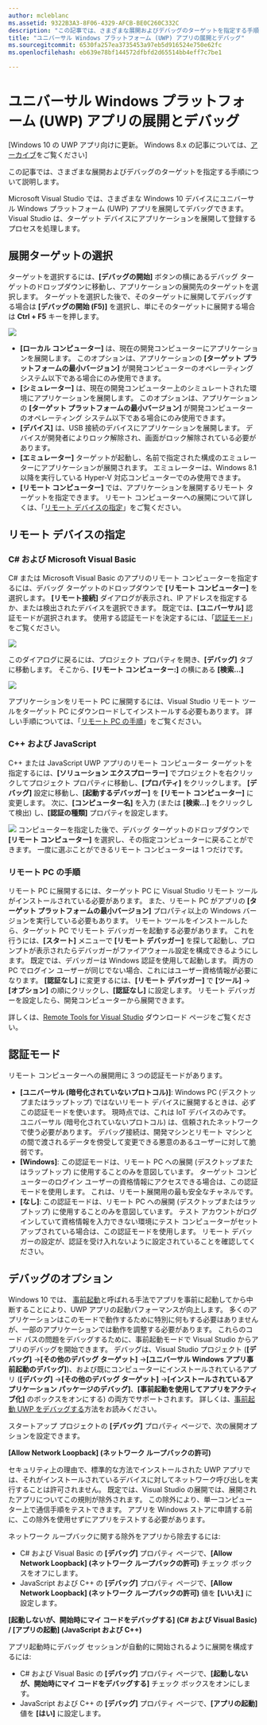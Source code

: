 ```yaml
---
author: mcleblanc
ms.assetid: 9322B3A3-8F06-4329-AFCB-BE0C260C332C
description: "この記事では、さまざまな展開およびデバッグのターゲットを指定する手順について説明します。"
title: "ユニバーサル Windows プラットフォーム (UWP) アプリの展開とデバッグ"
ms.sourcegitcommit: 6530fa257ea3735453a97eb5d916524e750e62fc
ms.openlocfilehash: eb639e78bf144572dfbfd2d65514bb4eff7c7be1

---
```


# ユニバーサル Windows プラットフォーム (UWP) アプリの展開とデバッグ

\[Windows 10 の UWP アプリ向けに更新。 Windows 8.x の記事については、[アーカイブ](http://go.microsoft.com/fwlink/p/?linkid=619132)をご覧ください\]

この記事では、さまざまな展開およびデバッグのターゲットを指定する手順について説明します。

Microsoft Visual Studio では、さまざまな Windows 10 デバイスにユニバーサル Windows プラットフォーム (UWP) アプリを展開してデバッグできます。 Visual Studio は、ターゲット デバイスにアプリケーションを展開して登録するプロセスを処理します。

## 展開ターゲットの選択

ターゲットを選択するには、**[デバッグの開始]** ボタンの横にあるデバッグ ターゲットのドロップダウンに移動し、アプリケーションの展開先のターゲットを選択します。 ターゲットを選択した後で、そのターゲットに展開してデバッグする場合は **[デバッグの開始 (F5)]** を選択し、単にそのターゲットに展開する場合は **Ctrl + F5** キーを押します。

![](images/debug-device-target-list.png)

-   **[ローカル コンピューター]** は、現在の開発コンピューターにアプリケーションを展開します。 このオプションは、アプリケーションの **[ターゲット プラットフォームの最小バージョン]** が開発コンピューターのオペレーティング システム以下である場合にのみ使用できます。
-   **[シミュレーター]** は、現在の開発コンピューター上のシミュレートされた環境にアプリケーションを展開します。 このオプションは、アプリケーションの **[ターゲット プラットフォームの最小バージョン]** が開発コンピューターのオペレーティング システム以下である場合にのみ使用できます。
-   **[デバイス]** は、USB 接続のデバイスにアプリケーションを展開します。 デバイスが開発者によりロック解除され、画面がロック解除されている必要があります。
-   **[エミュレーター]** ターゲットが起動し、名前で指定された構成のエミュレーターにアプリケーションが展開されます。 エミュレーターは、Windows 8.1 以降を実行している Hyper-V 対応コンピューターでのみ使用できます。
-   **[リモート コンピューター]** では、アプリケーションを展開するリモート ターゲットを指定できます。 リモート コンピューターへの展開について詳しくは、「[リモート デバイスの指定](#specifying-a-remote-device)」をご覧ください。

## リモート デバイスの指定

### C# および Microsoft Visual Basic

C# または Microsoft Visual Basic のアプリのリモート コンピューターを指定するには、デバッグ ターゲットのドロップダウンで **[リモート コンピューター]** を選択します。 **[リモート接続]** ダイアログが表示され、IP アドレスを指定するか、または検出されたデバイスを選択できます。 既定では、**[ユニバーサル]** 認証モードが選択されます。 使用する認証モードを決定するには、「[認証モード](#authentication-modes)」をご覧ください。

![](images/debug-remote-connections.png)

このダイアログに戻るには、プロジェクト プロパティを開き、**[デバッグ]** タブに移動します。 そこから、**[リモート コンピューター:]** の横にある **[検索…]**

![](images/debug-remote-machine-config.png)

アプリケーションをリモート PC に展開するには、Visual Studio リモート ツールをターゲット PC にダウンロードしてインストールする必要もあります。 詳しい手順については、「[リモート PC の手順](#remote-pc-instructions)」をご覧ください。

### C++ および JavaScript

C++ または JavaScript UWP アプリのリモート コンピューター ターゲットを指定するには、**[ソリューション エクスプローラー]** でプロジェクトを右クリックしてプロジェクト プロパティに移動し、**[プロパティ]** をクリックします。 **[デバッグ]** 設定に移動し、**[起動するデバッガー]** を **[リモート コンピューター]** に変更します。 次に、**[コンピューター名]** を入力 (または **[検索…]** をクリックして検出) し、**[認証の種類]** プロパティを設定します。

![](images/debug-property-pages.png)
コンピューターを指定した後で、デバッグ ターゲットのドロップダウンで **[リモート コンピューター]** を選択し、その指定コンピューターに戻ることができます。 一度に選ぶことができるリモート コンピューターは 1 つだけです。

### リモート PC の手順

リモート PC に展開するには、ターゲット PC に Visual Studio リモート ツールがインストールされている必要があります。 また、リモート PC がアプリの **[ターゲット プラットフォームの最小バージョン]** プロパティ以上の Windows バージョンを実行している必要もあります。 リモート ツールをインストールしたら、ターゲット PC でリモート デバッガーを起動する必要があります。 これを行うには、**[スタート]** メニューで **[リモート デバッガー]** を探して起動し、プロンプトが表示されたらデバッガーがファイアウォール設定を構成できるようにします。 既定では、デバッガーは Windows 認証を使用して起動します。 両方の PC でログイン ユーザーが同じでない場合、これにはユーザー資格情報が必要になります。 **[認証なし]** に変更するには、**[リモート デバッガー]** で **[ツール]** -&gt;**[オプション]** の順にクリックし、**[認証なし]** に設定します。 リモート デバッガーを設定したら、開発コンピューターから展開できます。

詳しくは、[Remote Tools for Visual Studio]( http://go.microsoft.com/fwlink/?LinkId=717039) ダウンロード ページをご覧ください。

## 認証モード

リモート コンピューターへの展開用に 3 つの認証モードがあります。

- **[ユニバーサル (暗号化されていないプロトコル)]**: Windows PC (デスクトップまたはラップトップ) ではないリモート デバイスに展開するときは、必ずこの認証モードを使います。 現時点では、これは IoT デバイスのみです。 ユニバーサル (暗号化されていないプロトコル) は、信頼されたネットワークで使う必要があります。 デバッグ接続は、開発マシンとリモート マシンとの間で渡されるデータを傍受して変更できる悪意のあるユーザーに対して脆弱です。
- **[Windows]**: この認証モードは、リモート PC への展開 (デスクトップまたはラップトップ) に使用することのみを意図しています。 ターゲット コンピューターのログイン ユーザーの資格情報にアクセスできる場合は、この認証モードを使用します。 これは、リモート展開用の最も安全なチャネルです。
- **[なし]**: この認証モードは、リモート PC への展開 (デスクトップまたはラップトップ) に使用することのみを意図しています。 テスト アカウントがログインしていて資格情報を入力できない環境にテスト コンピューターがセットアップされている場合は、この認証モードを使用します。 リモート デバッガーの設定が、認証を受け入れないように設定されていることを確認してください。

## デバッグのオプション

Windows 10 では、 [事前起動](https://msdn.microsoft.com/library/windows/apps/Mt593297)と呼ばれる手法でアプリを事前に起動してから中断することにより、UWP アプリの起動パフォーマンスが向上します。 多くのアプリケーションはこのモードで動作するために特別に何もする必要はありませんが、一部のアプリケーションでは動作を調整する必要があります。 これらのコード パスの問題をデバッグするために、事前起動モードで Visual Studio からアプリのデバッグを開始できます。 デバッグは、Visual Studio プロジェクト (**[デバッグ]** -&gt;**[その他のデバッグ ターゲット]** -&gt;**[ユニバーサル Windows アプリ事前起動のデバッグ]**)、および既にコンピューターにインストールされているアプリ (**[デバッグ]** -&gt;**[その他のデバッグ ターゲット]** -&gt;**[インストールされているアプリケーション パッケージのデバッグ]**、**[事前起動を使用してアプリをアクティブ化]** のボックスをオンにする) の両方でサポートされます。 詳しくは、[事前起動 UWP をデバッグする]( http://go.microsoft.com/fwlink/?LinkId=717245)方法をお読みください。

スタートアップ プロジェクトの **[デバッグ]** プロパティ ページで、次の展開オプションを設定できます。

**[Allow Network Loopback] (ネットワーク ループバックの許可)**

セキュリティ上の理由で、標準的な方法でインストールされた UWP アプリでは、それがインストールされているデバイスに対してネットワーク呼び出しを実行することは許可されません。 既定では、Visual Studio の展開では、展開されたアプリについてこの規則が除外されます。 この除外により、単一コンピューター上で通信手順をテストできます。 アプリを Windows ストアに申請する前に、この除外を使用せずにアプリをテストする必要があります。

ネットワーク ループバックに関する除外をアプリから除去するには:

-   C# および Visual Basic の **[デバッグ]** プロパティ ページで、**[Allow Network Loopback] (ネットワーク ループバックの許可)** チェック ボックスをオフにします。
-   JavaScript および C++ の **[デバッグ]** プロパティ ページで、**[Allow Network Loopback] (ネットワーク ループバックの許可)** 値を **[いいえ]** に設定します。

**[起動しないが、開始時にマイ コードをデバッグする] (C# および Visual Basic) / [アプリの起動] (JavaScript および C++)**

アプリ起動時にデバッグ セッションが自動的に開始されるように展開を構成するには:

-   C# および Visual Basic の **[デバッグ]** プロパティ ページで、**[起動しないが、開始時にマイ コードをデバッグする]** チェック ボックスをオンにします。
-   JavaScript および C++ の **[デバッグ]** プロパティ ページで、**[アプリの起動]** 値を **[はい]** に設定します。





<!--HONumber=Jun16_HO3-->


